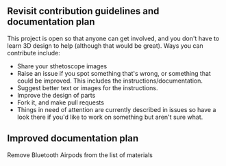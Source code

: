 ## Revisit contribution guidelines and documentation plan

This project is open so that anyone can get involved, and you don't have to learn 3D design to help (although that would be great). Ways you can contribute include:

- Share your sthetoscope  images 
- Raise an issue if you spot something that's wrong, or something that could be improved. This includes the instructions/documentation.
- Suggest better text or images for the instructions.
- Improve the design of parts 
- Fork it, and make pull requests 
- Things in need of attention are currently described in issues so have a look there if you'd like to work on something but aren't sure what.


## Improved documentation plan
  Remove Bluetooth Airpods from the list of materials
